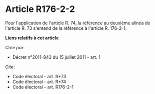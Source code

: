# Article R176-2-2

Pour l'application de l'article R. 74, la référence au deuxième alinéa de l'article R. 73 s'entend de la référence à
l'article R. 176-2-1.

**Liens relatifs à cet article**

_Créé par_:

  - Décret n°2011-843 du 15 juillet 2011 - art. 1

_Cite_:

  - Code électoral - art. R*73
  - Code électoral - art. R*74
  - Code électoral - art. R176-2-1
